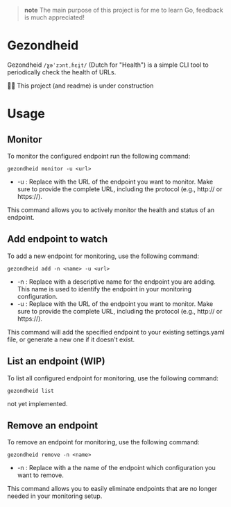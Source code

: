 > **note**
> The main purpose of this project is for me to learn Go, feedback is much appreciated!

# Gezondheid

Gezondheid `/ɣəˈzɔntˌɦɛi̯t/` (Dutch for "Health") is a simple CLI tool to periodically check the health of URLs.

👷‍♂️ This project (and readme) is under construction

# Usage

## Monitor
To monitor the configured endpoint run the following command: 
```shell
gezondheid monitor -u <url>
```

- -u <url>: Replace <url> with the URL of the endpoint you want to monitor. Make sure to provide the complete URL, including the protocol (e.g., http:// or https://).

This command allows you to actively monitor the health and status of an endpoint.

## Add endpoint to watch
To add a new endpoint for monitoring, use the following command: 
```shell
gezondheid add -n <name> -u <url>
```

- -n <name>: Replace <name> with a descriptive name for the endpoint you are adding. This name is used to identify the endpoint in your monitoring configuration.
- -u <url>: Replace <url> with the URL of the endpoint you want to monitor. Make sure to provide the complete URL, including the protocol (e.g., http:// or https://).

This command will add the specified endpoint to your existing settings.yaml file, or generate a new one if it doesn't exist.

## List an endpoint (WIP)
To list all configured endpoint for monitoring, use the following command: 
```shell
gezondheid list
```

not yet implemented.

## Remove an endpoint
To remove an endpoint for monitoring, use the following command: 
```shell
gezondheid remove -n <name>
```

- -n <name>: Replace <name> with a the name of the endpoint which configuration you want to remove.

This command allows you to easily eliminate endpoints that are no longer needed in your monitoring setup.
